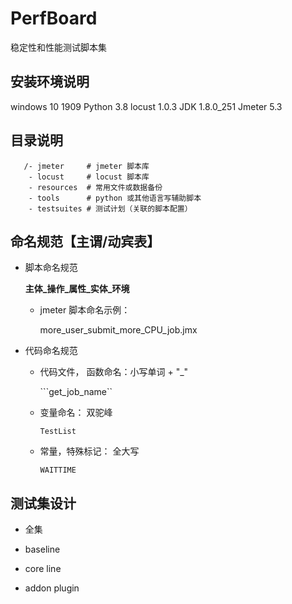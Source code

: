 PerfBoard
============================================================================

稳定性和性能测试脚本集


安装环境说明
----------------------------------------------------------------------------
windows 10 1909
Python 3.8
locust 1.0.3
JDK 1.8.0_251
Jmeter 5.3 

目录说明
----------------------------------------------------------------------------
```
   /- jmeter     # jmeter 脚本库
    - locust     # locust 脚本库
    - resources  # 常用文件或数据备份
    - tools      # python 或其他语言写辅助脚本
    - testsuites # 测试计划（关联的脚本配置）

```

命名规范【主谓/动宾表】
----------------------------------------------------------------------------

* 脚本命名规范
 
    **主体_操作_属性_实体_环境**

    - jmeter 脚本命名示例：

      more_user_submit_more_CPU_job.jmx

* 代码命名规范

    * 代码文件， 函数命名：小写单词 + "_" 

        ```get_job_name``

    * 变量命名： 双驼峰 

        ```TestList```
    
    * 常量，特殊标记： 全大写

        ```WAITTIME```

测试集设计
----------------------------------------------------------------------------
* 全集

* baseline

* core line

* addon plugin
